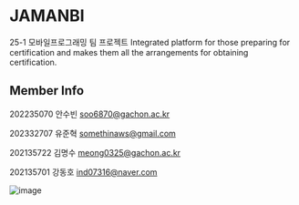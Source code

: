 # JAMANBI
25-1 모바일프로그래밍 팀 프로젝트
Integrated platform for those preparing for certification and makes them all the arrangements for obtaining certification.

## Member Info

202235070 안수빈 soo6870@gachon.ac.kr

202332707 유준혁 somethinaws@gmail.com

202135722 김명수 meong0325@gachon.ac.kr

202135701 강동호 ind07316@naver.com

![image](https://github.com/user-attachments/assets/b00c7043-1b0a-43c7-8851-5728b12eac75)
